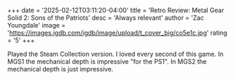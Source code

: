 +++
date = '2025-02-12T03:11:20-04:00'
title = 'Retro Review: Metal Gear Solid 2: Sons of the Patriots'
desc = 'Always relevant'
author = 'Zac Youngdale'
image = 'https://images.igdb.com/igdb/image/upload/t_cover_big/co5e1c.jpg'
rating = '5'
+++

Played the Steam Collection version. I loved every second of this game. In MGS1 the mechanical depth is impressive "for the PS1". In MGS2 the mechanical depth is just impressive.